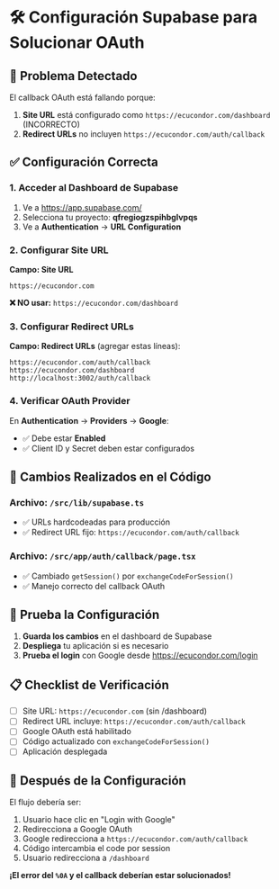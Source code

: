 # 🛠️ Configuración Supabase para Solucionar OAuth

## 🚨 Problema Detectado

El callback OAuth está fallando porque:
1. **Site URL** está configurado como `https://ecucondor.com/dashboard` (INCORRECTO)
2. **Redirect URLs** no incluyen `https://ecucondor.com/auth/callback`

## ✅ Configuración Correcta

### 1. Acceder al Dashboard de Supabase
1. Ve a https://app.supabase.com/
2. Selecciona tu proyecto: **qfregiogzspihbglvpqs**
3. Ve a **Authentication** → **URL Configuration**

### 2. Configurar Site URL
**Campo: Site URL**
```
https://ecucondor.com
```
**❌ NO usar:** `https://ecucondor.com/dashboard`

### 3. Configurar Redirect URLs
**Campo: Redirect URLs** (agregar estas líneas):
```
https://ecucondor.com/auth/callback
https://ecucondor.com/dashboard
http://localhost:3002/auth/callback
```

### 4. Verificar OAuth Provider
En **Authentication** → **Providers** → **Google**:
- ✅ Debe estar **Enabled**
- ✅ Client ID y Secret deben estar configurados

## 🔧 Cambios Realizados en el Código

### Archivo: `/src/lib/supabase.ts`
- ✅ URLs hardcodeadas para producción
- ✅ Redirect URL fijo: `https://ecucondor.com/auth/callback`

### Archivo: `/src/app/auth/callback/page.tsx`
- ✅ Cambiado `getSession()` por `exchangeCodeForSession()`
- ✅ Manejo correcto del callback OAuth

## 🧪 Prueba la Configuración

1. **Guarda los cambios** en el dashboard de Supabase
2. **Despliega** tu aplicación si es necesario
3. **Prueba el login** con Google desde https://ecucondor.com/login

## 📋 Checklist de Verificación

- [ ] Site URL: `https://ecucondor.com` (sin /dashboard)
- [ ] Redirect URL incluye: `https://ecucondor.com/auth/callback`
- [ ] Google OAuth está habilitado
- [ ] Código actualizado con `exchangeCodeForSession()`
- [ ] Aplicación desplegada

## 🚀 Después de la Configuración

El flujo debería ser:
1. Usuario hace clic en "Login with Google"
2. Redirecciona a Google OAuth
3. Google redirecciona a `https://ecucondor.com/auth/callback`
4. Código intercambia el code por session
5. Usuario redirecciona a `/dashboard`

**¡El error del `%0A` y el callback deberían estar solucionados!**